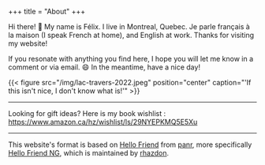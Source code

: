 +++
title = "About"
+++

Hi there! :wave: My name is Félix. I live in Montreal, Quebec. Je parle français à la maison (I speak French at home), and English at work.
Thanks for visiting my website!

If you resonate with anything you find here, I hope you will let me
know in a comment or via email. :smile: In the meantime, have a nice day!

{{< figure src="/img/lac-travers-2022.jpeg" position="center" caption="'If this isn't nice, I don't know what is!'" >}}

---

Looking for gift ideas? Here is my book wishlist : https://www.amazon.ca/hz/wishlist/ls/29NYEPKMQ5E5Xu

---

This website's format is based on [Hello
Friend](https://github.com/panr/hugo-theme-hello-friend) from
[panr](https://github.com/panr), more
specifically [Hello Friend
NG](https://github.com/rhazdon/hugo-theme-hello-friend-ng), which is
maintained by [rhazdon](https://github.com/rhazdon/).
